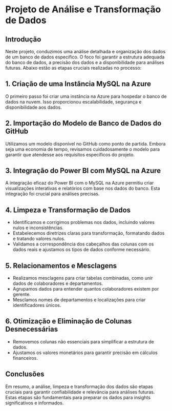 # Projeto de Análise e Transformação de Dados

## Introdução

Neste projeto, conduzimos uma análise detalhada e organização dos dados de um banco de dados específico. O foco foi garantir a estrutura adequada do banco de dados, a precisão dos dados e a disponibilidade para análises futuras. Abaixo estão as etapas cruciais realizadas no processo:

## 1. Criação de uma Instância MySQL na Azure

O primeiro passo foi criar uma instância na Azure para hospedar o banco de dados na nuvem. Isso proporcionou escalabilidade, segurança e disponibilidade aos dados.

## 2. Importação do Modelo de Banco de Dados do GitHub

Utilizamos um modelo disponível no GitHub como ponto de partida. Embora seja uma economia de tempo, revisamos cuidadosamente o modelo para garantir que atendesse aos requisitos específicos do projeto.

## 3. Integração do Power BI com MySQL na Azure

A integração eficaz do Power BI com o MySQL na Azure permitiu criar visualizações interativas e relatórios com base nos dados do banco. Esta integração foi crucial para análises precisas.

## 4. Limpeza e Transformação de Dados

- Identificamos e corrigimos problemas nos dados, incluindo valores nulos e inconsistências.
- Estabelecemos diretrizes claras para transformação, formatando dados e tratando valores nulos.
- Validamos a correspondência dos cabeçalhos das colunas com os dados reais e ajustamos os tipos de dados conforme necessário.

## 5. Relacionamentos e Mesclagens

- Realizamos mesclagens para criar tabelas combinadas, como unir dados de colaboradores e departamentos.
- Agrupamos dados para entender quantos colaboradores existem por gerente.
- Mesclamos nomes de departamentos e localizações para criar identificadores únicos.

## 6. Otimização e Eliminação de Colunas Desnecessárias

- Removemos colunas não essenciais para simplificar a estrutura de dados.
- Ajustamos os valores monetários para garantir precisão em cálculos financeiros.

## Conclusões

Em resumo, a análise, limpeza e transformação dos dados são etapas cruciais para garantir confiabilidade e relevância para análises futuras. Estas etapas são fundamentais para preparar os dados para insights significativos e informados.



